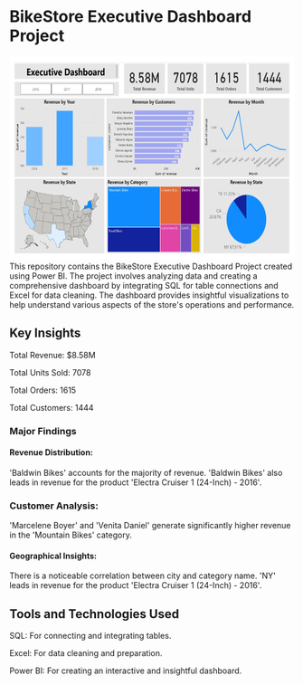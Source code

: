 # BikeStore Executive Dashboard Project
<img src='https://github.com/Rajeev-Mishraa/BikeStore_Executive_Dashboard_Project/blob/main/Dashboard%20Image.jpg' alt="Alt Text" style="height: 360px; width: 1000px;">
This repository contains the BikeStore Executive Dashboard Project created using Power BI. The project involves analyzing data and creating a comprehensive dashboard by integrating SQL for table connections and Excel for data cleaning. The dashboard provides insightful visualizations to help understand various aspects of the store's operations and performance.

## Key Insights
Total Revenue: $8.58M

Total Units Sold: 7078

Total Orders: 1615

Total Customers: 1444

### Major Findings
#### Revenue Distribution:
'Baldwin Bikes' accounts for the majority of revenue.
'Baldwin Bikes' also leads in revenue for the product 'Electra Cruiser 1 (24-Inch) - 2016'.
### Customer Analysis:
'Marcelene Boyer' and 'Venita Daniel' generate significantly higher revenue in the 'Mountain Bikes' category.
#### Geographical Insights:
There is a noticeable correlation between city and category name.
'NY' leads in revenue for the product 'Electra Cruiser 1 (24-Inch) - 2016'.
## Tools and Technologies Used
SQL: For connecting and integrating tables.

Excel: For data cleaning and preparation.

Power BI: For creating an interactive and insightful dashboard.
